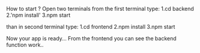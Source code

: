 How to start ?
Open two terminals from the first terminal type:
1.cd backend 
2.'npm install'
3.npm start

than in second terminal type:
1.cd frontend 
2.npm install
3.npm start

Now your app is ready...
From the frontend you can see the backend function work..
